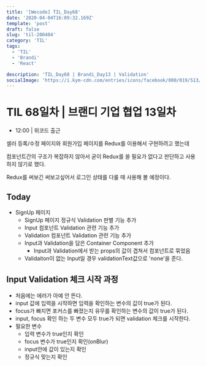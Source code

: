 ```yaml
---
title: '[Wecode] TIL_Day68'
date: '2020-04-04T16:09:32.169Z'
template: 'post'
draft: false
slug: 'til-200404'
category: 'TIL'
tags:
  - 'TIL'
  - 'Brandi'
  - 'React'

description: 'TIL_Day68 | Brandi_Day13 | Validation'
socialImage: 'https://i.kym-cdn.com/entries/icons/facebook/000/019/513/til.jpg'
---
```


# TIL 68일차 | 브랜디 기업 협업 13일차

- 12:00 | 위코드 출근

셀러 등록/수정 페이지와 회원가입 페이지를 Redux를 이용해서 구현하려고 했는데

컴포넌트간의 구조가 복잡하지 않아서 굳이 Redux를 쓸 필요가 없다고 판단하고 사용하지 않기로 했다.

Redux를 써보긴 써보고싶어서 로그인 상태를 다룰 때 사용해 볼 예정이다.

## Today

- SignUp 페이지
  - SignUp 페이지 정규식 Validation 판별 기능 추가
  - Input 컴포넌트 Validation 관련 기능 추가
  - Validation 컴포넌트 Validation 관련 기능 추가
  - Input과 Validation을 담은 Container Component 추가
    - Input과 Validation에서 받는 props의 값이 겹쳐서 컴포넌트로 묶었음
  - Validaiton이 없는 Input일 경우 validationText값으로 'none'을 준다.

## Input Validation 체크 시작 과정

- 처음에는 에러가 아예 안 뜬다.
- input 값에 입력을 시작하면 입력을 확인하는 변수의 값이 true가 된다.
- focus가 빠지면 포커스를 빠졌는지 유무를 확인하는 변수의 값이 true가 된다.
- input, focus 확인 하는 두 변수 모두 true가 되면 validation 체크를 시작한다.
- 필요한 변수
  - 입력 변수가 true인지 확인
  - focus 변수가 true인지 확인(onBlur)
  - input안에 값이 있는지 확인
  - 정규식 맞는지 확인
